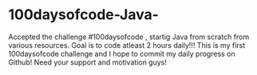 # 100daysofcode-Java-
Accepted the challenge #100daysofcode , startig Java from scratch from various resources. 
Goal is to code atleast 2 hours daily!!!
This is my first 100daysofcode challenge and I hope to commit my daily progress on Github!
Need your support and motivation guys!
